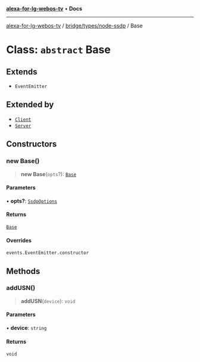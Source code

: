 [**alexa-for-lg-webos-tv**](../../../../README.md) • **Docs**

***

[alexa-for-lg-webos-tv](../../../../modules.md) / [bridge/types/node-ssdp](../README.md) / Base

# Class: `abstract` Base

## Extends

- `EventEmitter`

## Extended by

- [`Client`](Client.md)
- [`Server`](Server.md)

## Constructors

### new Base()

> **new Base**(`opts`?): [`Base`](Base.md)

#### Parameters

• **opts?**: [`SsdpOptions`](../interfaces/SsdpOptions.md)

#### Returns

[`Base`](Base.md)

#### Overrides

`events.EventEmitter.constructor`

## Methods

### addUSN()

> **addUSN**(`device`): `void`

#### Parameters

• **device**: `string`

#### Returns

`void`
